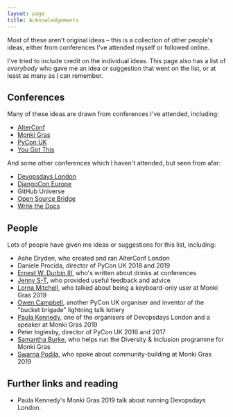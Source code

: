```yaml
---
layout: page
title: Acknowledgements
---
```


<p class="intro">
  Most of these aren’t original ideas – this is a collection of other people's ideas, either from conferences I've attended myself or followed online.
</p>

I've tried to include credit on the individual ideas.
This page also has a list of *everybody* who gave me an idea or suggestion that went on the list, or at least as many as I can remember.


## Conferences

Many of these ideas are drawn from conferences I've attended, including:

*   [AlterConf](https://www.alterconf.com/)
*   [Monki Gras](https://monkigras.com/)
*   [PyCon UK](https://pyconuk.org/)
*   [You Got This](https://yougotthis.io/)

And some other conferences which I haven't attended, but seen from afar:

*   [Devopsdays London](https://www.devopsdays.org/events/2018-london/welcome/)
*   [DjangoCon Europe](https://djangocon.eu)
*   GitHub Universe
*   [Open Source Bridge](http://opensourcebridge.org/)
*   [Write the Docs](http://www.writethedocs.org/conf/)


## People

Lots of people have given me ideas or suggestions for this list, including:

*   Ashe Dryden, who created and ran AlterConf London
*   Daniele Procida, director of PyCon UK 2018 and 2019
*   [Ernest W. Durbin III](https://twitter.com/ewdurbin), who's written about drinks at conferences
*   [Jenny S-T](https://twitter.com/jennyst), who provided useful feedback and advice
*   [Lorna Mitchell](https://twitter.com/lornajane), who talked about being a keyboard-only user at Monki Gras 2019
*   [Owen Campbell](https://twitter.com/opcampbell), another PyCon UK organiser and inventor of the "bucket brigade" lightning talk lottery
*   [Paula Kennedy](https://twitter.com/paulalkennedy), one of the organisers of Devopsdays London and a speaker at Monki Gras 2019
*   Peter Inglesby, director of PyCon UK 2016 and 2017
*   [Samantha Burke](https://twitter.com/_notwaving), who helps run the Diversity & Inclusion programme for Monki Gras
*   [Swarna Podila](https://twitter.com/skpodila), who spoke about community-building at Monki Gras 2019


## Further links and reading

*   Paula Kennedy's Monki Gras 2019 talk about running Devopsdays London.
